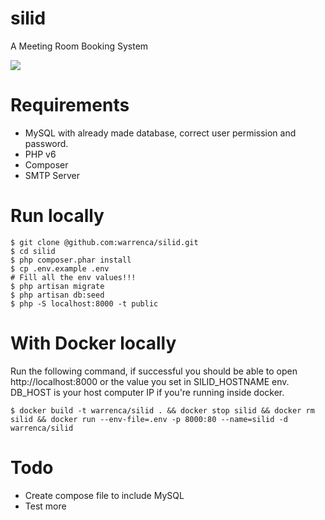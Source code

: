 # silid
A Meeting Room Booking System

<img src="https://raw.githubusercontent.com/warrenca/silid/master/public/images/silid-screenshot.png">

# Requirements
- MySQL with already made database, correct user permission and password.
- PHP v6
- Composer
- SMTP Server

# Run locally
```
$ git clone @github.com:warrenca/silid.git
$ cd silid
$ php composer.phar install
$ cp .env.example .env
# Fill all the env values!!!
$ php artisan migrate
$ php artisan db:seed
$ php -S localhost:8000 -t public
```

# With Docker locally
Run the following command, if successful you should be able to open http://localhost:8000 or the value you set in SILID_HOSTNAME env. DB_HOST is your host computer IP if you're running inside docker.
```
$ docker build -t warrenca/silid . && docker stop silid && docker rm silid && docker run --env-file=.env -p 8000:80 --name=silid -d warrenca/silid
```

# Todo
- Create compose file to include MySQL
- Test more

